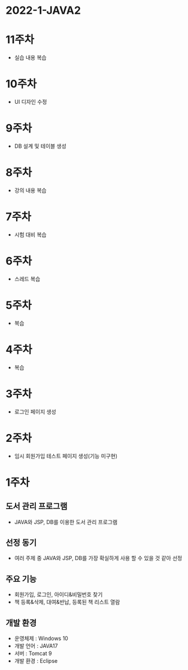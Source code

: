 2022-1-JAVA2
============
11주차
=====
* 실습 내용 복습

10주차
=====
* UI 디자인 수정

9주차
=====
* DB 설계 및 테이블 생성

8주차
=====
* 강의 내용 복습

7주차
=====
* 시험 대비 복습

6주차
=====
* 스레드 복습

5주차
=====
* 복습

4주차
=====
* 복습

3주차
=====
* 로그인 페이지 생성

2주차
=====
* 임시 회원가입 테스트 페이지 생성(기능 미구현)

1주차
=====
도서 관리 프로그램
------------------
* JAVA와 JSP, DB를 이용한 도서 관리 프로그램

선정 동기
---------
* 여러 주제 중 JAVA와 JSP, DB를 가장 확실하게 사용 할 수 있을 것 같아 선정

주요 기능
---------
* 회원가입, 로그인, 아이디&비밀번호 찾기
* 책 등록&삭제, 대여&반납, 등록된 책 리스트 열람

개발 환경
---------
* 운영체제 : Windows 10
* 개발 언어 : JAVA17
* 서버 : Tomcat 9
* 개발 환경 : Eclipse
